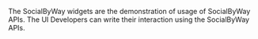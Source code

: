 The SocialByWay widgets are the demonstration of usage of SocialByWay APIs. The UI Developers can write their interaction using the SocialByWay APIs.